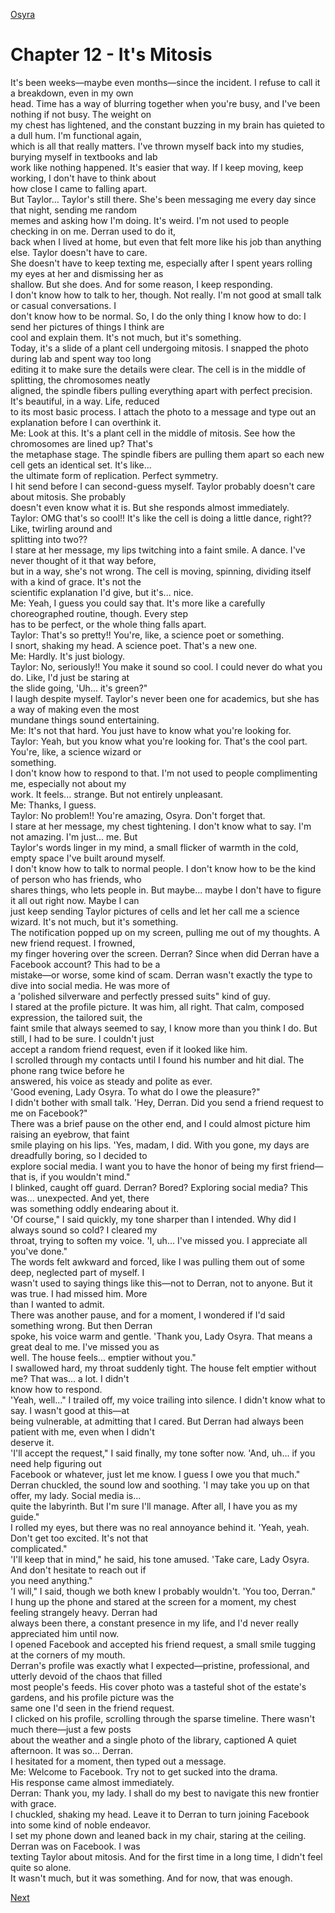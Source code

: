 [Osyra](Osyra.md)

# Chapter 12 - It's Mitosis

It's been weeks—maybe even months—since the incident. I refuse to call it a breakdown, even in my own  
head. Time has a way of blurring together when you're busy, and I've been nothing if not busy. The weight on  
my chest has lightened, and the constant buzzing in my brain has quieted to a dull hum. I'm functional again,  
which is all that really matters. I've thrown myself back into my studies, burying myself in textbooks and lab  
work like nothing happened. It's easier that way. If I keep moving, keep working, I don't have to think about  
how close I came to falling apart.  
But Taylor... Taylor's still there. She's been messaging me every day since that night, sending me random  
memes and asking how I'm doing. It's weird. I'm not used to people checking in on me. Derran used to do it,  
back when I lived at home, but even that felt more like his job than anything else. Taylor doesn't have to care.  
She doesn't have to keep texting me, especially after I spent years rolling my eyes at her and dismissing her as  
shallow. But she does. And for some reason, I keep responding.  
I don't know how to talk to her, though. Not really. I'm not good at small talk or casual conversations. I  
don't know how to be normal. So, I do the only thing I know how to do: I send her pictures of things I think are  
cool and explain them. It's not much, but it's something.  
Today, it's a slide of a plant cell undergoing mitosis. I snapped the photo during lab and spent way too long  
editing it to make sure the details were clear. The cell is in the middle of splitting, the chromosomes neatly  
aligned, the spindle fibers pulling everything apart with perfect precision. It's beautiful, in a way. Life, reduced  
to its most basic process. I attach the photo to a message and type out an explanation before I can overthink it.  
Me: Look at this. It's a plant cell in the middle of mitosis. See how the chromosomes are lined up? That's  
the metaphase stage. The spindle fibers are pulling them apart so each new cell gets an identical set. It's like...  
the ultimate form of replication. Perfect symmetry.  
I hit send before I can second-guess myself. Taylor probably doesn't care about mitosis. She probably  
doesn't even know what it is. But she responds almost immediately.  
Taylor: OMG that's so cool!! It's like the cell is doing a little dance, right?? Like, twirling around and  
splitting into two??  
I stare at her message, my lips twitching into a faint smile. A dance. I've never thought of it that way before,  
but in a way, she's not wrong. The cell is moving, spinning, dividing itself with a kind of grace. It's not the  
scientific explanation I'd give, but it's... nice.  
Me: Yeah, I guess you could say that. It's more like a carefully choreographed routine, though. Every step  
has to be perfect, or the whole thing falls apart.  
Taylor: That's so pretty!! You're, like, a science poet or something.  
I snort, shaking my head. A science poet. That's a new one.  
Me: Hardly. It's just biology.  
Taylor: No, seriously!! You make it sound so cool. I could never do what you do. Like, I'd just be staring at  
the slide going, 'Uh... it's green?"  
I laugh despite myself. Taylor's never been one for academics, but she has a way of making even the most  
mundane things sound entertaining.  
Me: It's not that hard. You just have to know what you're looking for.  
Taylor: Yeah, but you know what you're looking for. That's the cool part. You're, like, a science wizard or  
something.  
I don't know how to respond to that. I'm not used to people complimenting me, especially not about my  
work. It feels... strange. But not entirely unpleasant.  
Me: Thanks, I guess.  
Taylor: No problem!! You're amazing, Osyra. Don't forget that.  
I stare at her message, my chest tightening. I don't know what to say. I'm not amazing. I'm just... me. But  
Taylor's words linger in my mind, a small flicker of warmth in the cold, empty space I've built around myself.  
I don't know how to talk to normal people. I don't know how to be the kind of person who has friends, who  
shares things, who lets people in. But maybe... maybe I don't have to figure it all out right now. Maybe I can  
just keep sending Taylor pictures of cells and let her call me a science wizard. It's not much, but it's something.  
The notification popped up on my screen, pulling me out of my thoughts. A new friend request. I frowned,  
my finger hovering over the screen. Derran? Since when did Derran have a Facebook account? This had to be a  
mistake—or worse, some kind of scam. Derran wasn't exactly the type to dive into social media. He was more of  
a 'polished silverware and perfectly pressed suits" kind of guy.  
I stared at the profile picture. It was him, all right. That calm, composed expression, the tailored suit, the  
faint smile that always seemed to say, I know more than you think I do. But still, I had to be sure. I couldn't just  
accept a random friend request, even if it looked like him.  
I scrolled through my contacts until I found his number and hit dial. The phone rang twice before he  
answered, his voice as steady and polite as ever.  
'Good evening, Lady Osyra. To what do I owe the pleasure?"  
I didn't bother with small talk. 'Hey, Derran. Did you send a friend request to me on Facebook?"  
There was a brief pause on the other end, and I could almost picture him raising an eyebrow, that faint  
smile playing on his lips. 'Yes, madam, I did. With you gone, my days are dreadfully boring, so I decided to  
explore social media. I want you to have the honor of being my first friend—that is, if you wouldn't mind."  
I blinked, caught off guard. Derran? Bored? Exploring social media? This was... unexpected. And yet, there  
was something oddly endearing about it.  
'Of course," I said quickly, my tone sharper than I intended. Why did I always sound so cold? I cleared my  
throat, trying to soften my voice. 'I, uh... I've missed you. I appreciate all you've done."  
The words felt awkward and forced, like I was pulling them out of some deep, neglected part of myself. I  
wasn't used to saying things like this—not to Derran, not to anyone. But it was true. I had missed him. More  
than I wanted to admit.  
There was another pause, and for a moment, I wondered if I'd said something wrong. But then Derran  
spoke, his voice warm and gentle. 'Thank you, Lady Osyra. That means a great deal to me. I've missed you as  
well. The house feels... emptier without you."  
I swallowed hard, my throat suddenly tight. The house felt emptier without me? That was... a lot. I didn't  
know how to respond.  
'Yeah, well..." I trailed off, my voice trailing into silence. I didn't know what to say. I wasn't good at this—at  
being vulnerable, at admitting that I cared. But Derran had always been patient with me, even when I didn't  
deserve it.  
'I'll accept the request," I said finally, my tone softer now. 'And, uh... if you need help figuring out  
Facebook or whatever, just let me know. I guess I owe you that much."  
Derran chuckled, the sound low and soothing. 'I may take you up on that offer, my lady. Social media is...  
quite the labyrinth. But I'm sure I'll manage. After all, I have you as my guide."  
I rolled my eyes, but there was no real annoyance behind it. 'Yeah, yeah. Don't get too excited. It's not that  
complicated."  
'I'll keep that in mind," he said, his tone amused. 'Take care, Lady Osyra. And don't hesitate to reach out if  
you need anything."  
'I will," I said, though we both knew I probably wouldn't. 'You too, Derran."  
I hung up the phone and stared at the screen for a moment, my chest feeling strangely heavy. Derran had  
always been there, a constant presence in my life, and I'd never really appreciated him until now.  
I opened Facebook and accepted his friend request, a small smile tugging at the corners of my mouth.  
Derran's profile was exactly what I expected—pristine, professional, and utterly devoid of the chaos that filled  
most people's feeds. His cover photo was a tasteful shot of the estate's gardens, and his profile picture was the  
same one I'd seen in the friend request.  
I clicked on his profile, scrolling through the sparse timeline. There wasn't much there—just a few posts  
about the weather and a single photo of the library, captioned A quiet afternoon. It was so... Derran.  
I hesitated for a moment, then typed out a message.  
Me: Welcome to Facebook. Try not to get sucked into the drama.  
His response came almost immediately.  
Derran: Thank you, my lady. I shall do my best to navigate this new frontier with grace.  
I chuckled, shaking my head. Leave it to Derran to turn joining Facebook into some kind of noble endeavor.  
I set my phone down and leaned back in my chair, staring at the ceiling. Derran was on Facebook. I was  
texting Taylor about mitosis. And for the first time in a long time, I didn't feel quite so alone.  
It wasn't much, but it was something. And for now, that was enough.

[Next](113.md)